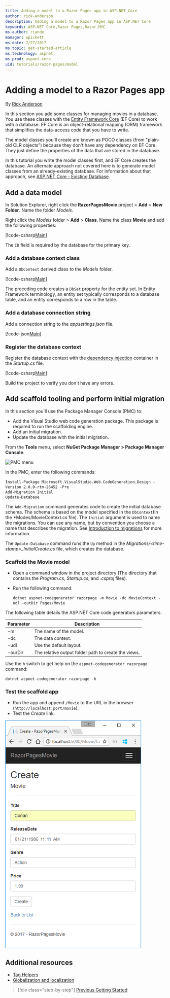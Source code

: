 ```yaml
---
title: Adding a model to a Razor Pages app in ASP.NET Core
author: rick-anderson
description: Adding a model to a Razor Pages app in ASP.NET Core
keywords: ASP.NET Core,Razor Pages,Razor,MVC
ms.author: riande
manager: wpickett
ms.date: 7/27/2017
ms.topic: get-started-article
ms.technology: aspnet
ms.prod: aspnet-core
uid: tutorials/razor-pages/model
---
```

# Adding a model to a Razor Pages app

By [Rick Anderson](https://twitter.com/RickAndMSFT)

In this section you add some classes for managing movies in a database. You use these classes with the [Entity Framework Core](https://docs.microsoft.com/ef/core) (EF Core) to work with a database. EF Core is an object-relational mapping (ORM) framework that simplifies the data-access code that you have to write.

The model classes you'll create are known as POCO classes (from "plain-old CLR objects") because they don't have any dependency on EF Core. They just define the properties of the data that are stored in the database.

In this tutorial you write the model classes first, and EF Core creates the database. An alternate approach not covered here is to generate model classes from an already-existing database. For information about that approach, see [ASP.NET Core - Existing Database](https://docs.microsoft.com/ef/core/get-started/aspnetcore/existing-db).

## Add a data model

In Solution Explorer, right click the **RazorPagesMovie** project > **Add** > **New Folder**. Name the folder *Models*.

Right click the *Models* folder > **Add** > **Class**. Name the class **Movie** and add the following properties:

[!code-csharp[Main](razor-pages-start\sample\RazorPagesMovie\Models\MovieNoEF.cs?name=MovieNoEF)]

The `ID` field is required by the database for the primary key. 

### Add a database context class

Add a `DbContext` derived class to the *Models* folder.

[!code-csharp[Main](razor-pages-start\sample\RazorPagesMovie\Models\MovieNoEF.cs?name=MovieNoEF)]

The preceding code creates a `DbSet` property for the entity set. In Entity Framework terminology, an entity set typically corresponds to a database table, and an entity corresponds to a row in the table.

### Add a database connection string

Add a connection string to the *appsettings.json* file.

[!code-json[Main](razor-pages-start\sample\RazorPagesMovie\appsettings.json?highlight=810)]

###  Register the database context

Register the database context with the [dependency injection](xref:fundamentals/dependency-injection) container in the *Startup.cs* file.

[!code-csharp[Main](razor-pages-start\sample\RazorPagesMovie\Startup.cs?name=ConfigureServices&highlight=3-6)]

Build the project to verify you don't have any errors.


## Add scaffold tooling and perform initial migration

In this section you'll use the Package Manager Console (PMC) to:

* Add the Visual Studio web code generation package. This package is required to run the scaffolding engine.
* Add an initial migration.
* Update the database with the initial migration.

From the **Tools** menu, select **NuGet Package Manager > Package Manager Console**.

  ![PMC menu](../first-mvc-app/adding-model/_static/pmc.png)

In the PMC, enter the following commands:

```PMC
Install-Package Microsoft.VisualStudio.Web.CodeGeneration.Design -Version 2.0.0-rtm-26452 -Pre
Add-Migration Initial
Update-Database
```

The `Add-Migration` command generates code to create the initial database schema. The schema is based on the model specified in the `DbContext`(In the *Modes/MovieContext.cs file). The `Initial` argument is used to name the migrations. You can use any name, but by convention you choose a name that describes the migration. See [Introduction to migrations](xref:data/ef-mvc/migrations#introduction-to-migrations) for more information.

The `Update-Database` command runs the `Up` method in the *Migrations/\<time-stamp>_InitialCreate.cs* file, which creates the database.


### Scaffold the Movie model

* Open a command window in the project directory (The directory that contains the *Program.cs*, *Startup.cs*, and *.csproj* files).
* Run the following command:

  ```console
  dotnet aspnet-codegenerator razorpage -m Movie -dc MovieContext -udl -outDir Pages/Movie
  ```

The following table details the ASP.NET Core code generators parameters:

| Parameter               | Description|
| ----------------- | ------------ |
| -m  | The name of the model. |
| -dc  | The data context. |
| -udl | Use the default layout. |
| -ourDir | The relative output folder path to create the views. |

Use the `h` switch to get help on the `aspnet-codegenerator razorpage` command:

```console
dotnet aspnet-codegenerator razorpage -h
```

### Test the scaffold app

* Run the app and append `/Movie` to the URL in the browser (`http://localhost:port/movie`).
* Test the *Create* link.

 ![Create page](model/_static/conan.png)






## Additional resources

* [Tag Helpers](xref:mvc/views/tag-helpers/intro)
* [Globalization and localization](xref:fundamentals/localization)







>[!div class="step-by-step"]
[Previous Getting Started](razor-pages-start.md)
<!--
[Next Working with SQL](working-with-sql.md)    
-->
